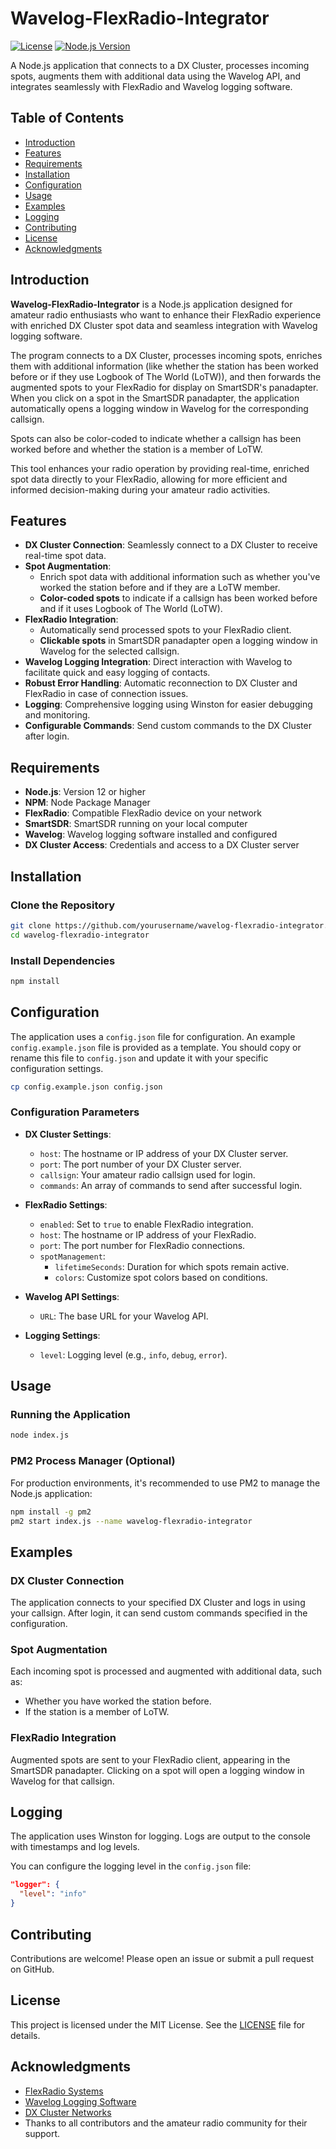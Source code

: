 
# Wavelog-FlexRadio-Integrator

[![License](https://img.shields.io/badge/license-MIT-blue.svg)](LICENSE)
[![Node.js Version](https://img.shields.io/badge/node.js-12%2B-green.svg)](https://nodejs.org/)

A Node.js application that connects to a DX Cluster, processes incoming spots, augments them with additional data using the Wavelog API, and integrates seamlessly with FlexRadio and Wavelog logging software.

## Table of Contents

- [Introduction](#introduction)
- [Features](#features)
- [Requirements](#requirements)
- [Installation](#installation)
- [Configuration](#configuration)
- [Usage](#usage)
- [Examples](#examples)
- [Logging](#logging)
- [Contributing](#contributing)
- [License](#license)
- [Acknowledgments](#acknowledgments)

## Introduction

**Wavelog-FlexRadio-Integrator** is a Node.js application designed for amateur radio enthusiasts who want to enhance their FlexRadio experience with enriched DX Cluster spot data and seamless integration with Wavelog logging software.

The program connects to a DX Cluster, processes incoming spots, enriches them with additional information (like whether the station has been worked before or if they use Logbook of The World (LoTW)), and then forwards the augmented spots to your FlexRadio for display on SmartSDR's panadapter. When you click on a spot in the SmartSDR panadapter, the application automatically opens a logging window in Wavelog for the corresponding callsign.

Spots can also be color-coded to indicate whether a callsign has been worked before and whether the station is a member of LoTW.

This tool enhances your radio operation by providing real-time, enriched spot data directly to your FlexRadio, allowing for more efficient and informed decision-making during your amateur radio activities.

## Features

- **DX Cluster Connection**: Seamlessly connect to a DX Cluster to receive real-time spot data.
- **Spot Augmentation**:
  - Enrich spot data with additional information such as whether you've worked the station before and if they are a LoTW member.
  - **Color-coded spots** to indicate if a callsign has been worked before and if it uses Logbook of The World (LoTW).
- **FlexRadio Integration**:
  - Automatically send processed spots to your FlexRadio client.
  - **Clickable spots** in SmartSDR panadapter open a logging window in Wavelog for the selected callsign.
- **Wavelog Logging Integration**: Direct interaction with Wavelog to facilitate quick and easy logging of contacts.
- **Robust Error Handling**: Automatic reconnection to DX Cluster and FlexRadio in case of connection issues.
- **Logging**: Comprehensive logging using Winston for easier debugging and monitoring.
- **Configurable Commands**: Send custom commands to the DX Cluster after login.

## Requirements

- **Node.js**: Version 12 or higher
- **NPM**: Node Package Manager
- **FlexRadio**: Compatible FlexRadio device on your network
- **SmartSDR**: SmartSDR running on your local computer
- **Wavelog**: Wavelog logging software installed and configured
- **DX Cluster Access**: Credentials and access to a DX Cluster server

## Installation

### Clone the Repository

```bash
git clone https://github.com/yourusername/wavelog-flexradio-integrator.git
cd wavelog-flexradio-integrator
```

### Install Dependencies

```bash
npm install
```

## Configuration

The application uses a `config.json` file for configuration. An example `config.example.json` file is provided as a template. You should copy or rename this file to `config.json` and update it with your specific configuration settings.

```bash
cp config.example.json config.json
```

### Configuration Parameters

- **DX Cluster Settings**:
  - `host`: The hostname or IP address of your DX Cluster server.
  - `port`: The port number of your DX Cluster server.
  - `callsign`: Your amateur radio callsign used for login.
  - `commands`: An array of commands to send after successful login.

- **FlexRadio Settings**:
  - `enabled`: Set to `true` to enable FlexRadio integration.
  - `host`: The hostname or IP address of your FlexRadio.
  - `port`: The port number for FlexRadio connections.
  - `spotManagement`:
    - `lifetimeSeconds`: Duration for which spots remain active.
    - `colors`: Customize spot colors based on conditions.

- **Wavelog API Settings**:
  - `URL`: The base URL for your Wavelog API.

- **Logging Settings**:
  - `level`: Logging level (e.g., `info`, `debug`, `error`).

## Usage

### Running the Application

```bash
node index.js
```

### PM2 Process Manager (Optional)

For production environments, it's recommended to use PM2 to manage the Node.js application:

```bash
npm install -g pm2
pm2 start index.js --name wavelog-flexradio-integrator
```

## Examples

### DX Cluster Connection

The application connects to your specified DX Cluster and logs in using your callsign. After login, it can send custom commands specified in the configuration.

### Spot Augmentation

Each incoming spot is processed and augmented with additional data, such as:

- Whether you have worked the station before.
- If the station is a member of LoTW.

### FlexRadio Integration

Augmented spots are sent to your FlexRadio client, appearing in the SmartSDR panadapter. Clicking on a spot will open a logging window in Wavelog for that callsign.

## Logging

The application uses Winston for logging. Logs are output to the console with timestamps and log levels.

You can configure the logging level in the `config.json` file:

```json
"logger": {
  "level": "info"
}
```

## Contributing

Contributions are welcome! Please open an issue or submit a pull request on GitHub.

## License

This project is licensed under the MIT License. See the [LICENSE](LICENSE) file for details.

## Acknowledgments

- [FlexRadio Systems](https://www.flexradio.com/)
- [Wavelog Logging Software](https://wavelog.example.com/)
- [DX Cluster Networks](http://www.dxcluster.info/)
- Thanks to all contributors and the amateur radio community for their support.
